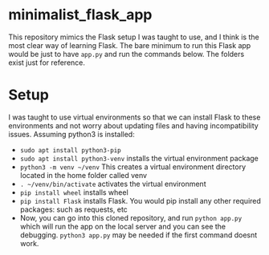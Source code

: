 # minimalist_flask_app
This repository mimics the Flask setup I was taught to use, and I think is the most clear way of learning Flask. The bare minimum to run this Flask app would be just to have `app.py` and run the commands below. The folders exist just for reference.

# Setup
I was taught to use virtual environments so that we can install Flask to these environments and not worry about
updating files and having incompatibility issues. Assuming python3 is installed:
* `sudo apt install python3-pip`
* `sudo apt install python3-venv` installs the virtual environment package
* `python3 -m venv ~/venv` This creates a virtual environment directory located in the home folder called venv
* `. ~/venv/bin/activate` activates the virtual environment
* `pip install wheel` installs wheel
* `pip install Flask` installs Flask. You would pip install any other required packages: such as requests, etc
* Now, you can go into this cloned repository, and run `python app.py` which will run the app on the local server and you can see the debugging. `python3 app.py` may be needed if the first command doesnt work.
